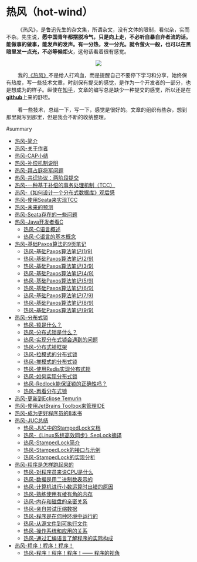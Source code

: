 # 热风（hot-wind）

&nbsp;&nbsp;&nbsp;&nbsp;&nbsp;&nbsp;&nbsp;&nbsp;《热风》，是鲁迅先生的杂文集，所谓杂文，没有文体的限制，看似杂，实而不杂。先生说，**愿中国青年都摆脱冷气，只是向上走，不必听自暴自弃者流的话。能做事的做事，能发声的发声。有一分热，发一分光。就令萤火一般，也可以在黑暗里发一点光，不必等候炬火**，这句话看着很有感觉。

<center>
<img src="https://weipeng2k.github.io/hot-wind/resources/readme.jpg" />
</center>

&nbsp;&nbsp;&nbsp;&nbsp;&nbsp;&nbsp;&nbsp;&nbsp;我的[《热风》](https://weipeng2k.github.io/hot-wind/)不是给人打鸡血，而是提醒自己不要停下学习和分享，始终保有热度，写一些技术文章，时刻保有提交的感觉，是作为一个开发者的一部分，也是想成为的样子。纵使在[知乎](https://www.zhihu.com/people/peng.weip)，文章的编写总是缺少一种提交的感觉，所以还是在[**github**](https://github.com/weipeng2k/hot-wind)上来的舒坦。

&nbsp;&nbsp;&nbsp;&nbsp;&nbsp;&nbsp;&nbsp;&nbsp;看一些技术，总结一下，写一下，感觉是很好的。文章的组织有些杂，想到那里就写到那里，但是我会不断的收纳整理。

#summary

* [热风-简介](README.md)
* [热风-关于作者](ABOUTME.md)
* [热风-CAP小结](book/cap-brief-summary.md)
* [热风-补偿机制说明](book/explanation-of-compensation-mechanism.md)
* [热风-拜占庭将军问题](book/byzantine-generals-problem.md)
* [热风-共识协议：两阶段提交](book/2pc-summary.md)
* [热风-一种基于补偿的事务处理机制（TCC）](book/compensation-and-tcc.md)
* [热风-《如何设计一个分布式数据库》观后感](book/how-to-design-a-distribute-database-feeling.md)
* [热风-使用Seata来实现TCC](book/tcc-using-seata.md)
* [热风-未来的预测](book/what-about-the-future.md)
* [热风-Seata存在的一些问题](book/seata-problem.md)
* [热风-Java开发者看C](book/java-dev-learn-c.md)
    * [热风-C语言概述](book/java-dev-learn-c-01.md)
    * [热风-C语言的基本概念](book/java-dev-learn-c-02.md)
* [热风-基础Paxos算法的9页笔记](book/basic-paxos-9-pages-notes.md)
    * [热风-基础Paxos算法笔记(1/9)](book/basic-paxos-9-pages-notes-01.md)
    * [热风-基础Paxos算法笔记(2/9)](book/basic-paxos-9-pages-notes-02.md)
    * [热风-基础Paxos算法笔记(3/9)](book/basic-paxos-9-pages-notes-03.md)
    * [热风-基础Paxos算法笔记(4/9)](book/basic-paxos-9-pages-notes-04.md)
    * [热风-基础Paxos算法笔记(5/9)](book/basic-paxos-9-pages-notes-05.md)
    * [热风-基础Paxos算法笔记(6/9)](book/basic-paxos-9-pages-notes-06.md)
    * [热风-基础Paxos算法笔记(7/9)](book/basic-paxos-9-pages-notes-07.md)
    * [热风-基础Paxos算法笔记(8/9)](book/basic-paxos-9-pages-notes-08.md)
    * [热风-基础Paxos算法笔记(9/9)](book/basic-paxos-9-pages-notes-09.md)
* [热风-分布式锁](book/distribute-lock-brief-summary.md)
    * [热风-锁是什么？](book/distribute-lock-what-is-lock.md)
    * [热风-分布式锁是什么？](book/distribute-lock-what-is-distribute-lock.md)
    * [热风-实现分布式锁会遇到的问题](book/distribute-lock-problem.md)
    * [热风-分布式锁框架](book/distribute-lock-framework.md)
    * [热风-拉模式的分布式锁](book/distribute-lock-spin-impl.md)
    * [热风-推模式的分布式锁](book/distribute-lock-event-impl.md)
    * [热风-使用Redis实现分布式锁](book/distribute-lock-with-redis.md)
    * [热风-如何实现分布式锁](book/distribute-lock-how-to-do-it.md)
    * [热风-Redlock能保证锁的正确性吗？](book/distribute-lock-is-redlock-safe.md)
    * [热风-再看分布式锁](book/distribute-lock-another-way.md)
* [热风-更新到Eclipse Temurin](book/change-to-temurin.md)
* [热风-使用JetBrains Toolbox来管理IDE](book/using-jetbrains-toolbox.md)
* [热风-成为更好程序员的8本书](book/8-books-to-be-better-dev.md)
* [热风-JUC总结](book/juc-summary.md)
    * [热风-JUC中的StampedLock文档](book/juc-stamped-lock-doc.md)
    * [热风-《Linux系统高效同步》SeqLock摘译](book/juc-seqlock.md)
    * [热风-StampedLock简介](book/juc-stampedlock-summary.md)
    * [热风-StampedLock的接口与示例](book/juc-stampedlock-inf-and-case.md)
    * [热风-StampedLock的实现分析](book/juc-stampedlock-implement-analysis.md)
* [热风-程序是怎样跑起来的](book/program-how-to-run.md)
    * [热风-对程序员来说CPU是什么](book/program-how-to-run-01.md)
    * [热风-数据是用二进制数表示的](book/program-how-to-run-02.md)
    * [热风-计算机进行小数运算时出错的原因](book/program-how-to-run-03.md)
    * [热风-熟练使用有棱有角的内存](book/program-how-to-run-04.md)
    * [热风-内存和磁盘的亲密关系](book/program-how-to-run-05.md)
    * [热风-亲自尝试压缩数据](book/program-how-to-run-06.md)
    * [热风-程序是在何种环境中运行的](book/program-how-to-run-07.md)
    * [热风-从源文件到可执行文件](book/program-how-to-run-08.md)
    * [热风-操作系统和应用的关系](book/program-how-to-run-09.md)
    * [热风-通过汇编语言了解程序的实际构成](book/program-how-to-run-10.md)
* [热风-程序！程序！程序！](book/program-program-program.md)
    * [热风-程序！程序！程序！—— 程序的视角](book/program-program-program-01.md)
